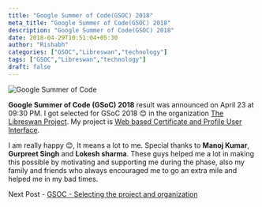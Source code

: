 ```yaml
---
title: "Google Summer of Code(GSOC) 2018"
meta_title: "Google Summer of Code(GSOC) 2018"
description: "Google Summer of Code(GSOC) 2018"
date: 2018-04-29T10:51:04+05:30
author: "Rishabh"
categories: ["GSOC","Libreswan","technology"]
tags: ["GSOC","Libreswan","technology"]
draft: false
---
```


![Google Summer of Code](/images/gsoc-logo.svg)


**Google Summer of Code (GSoC) 2018** result was announced on April 23 at 09:30 PM.
I got selected for GSoC 2018 😊 in the organization [The Libreswan Project](https://libreswan.org/).
My project is [Web based Certificate and Profile User Interface](https://summerofcode.withgoogle.com/projects/#5863013991579648).

I am really happy 😊, It means a lot to me.
Special thanks to **Manoj Kumar**, **Gurpreet Singh** and **Lokesh sharma**. These guys helped me a lot in making this possible by motivating and supporting me during the phase, also my family and friends who always encouraged me to go an extra mile and helped me in my bad times.

Next Post - [GSOC - Selecting the project and organization](/blog/gsoc-selecting-the-project-and-organization/)
